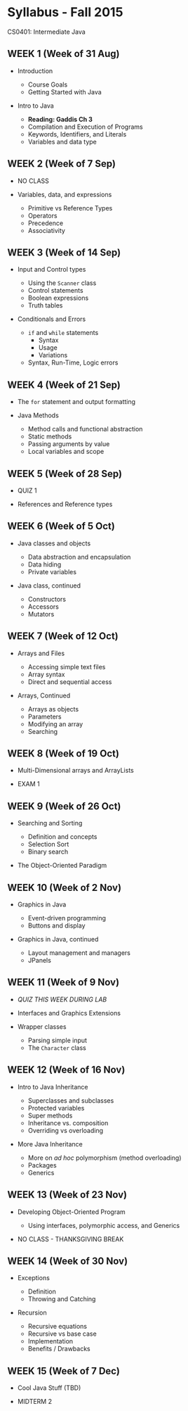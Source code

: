 # Syllabus - Fall 2015
CS0401: Intermediate Java

## WEEK 1 (Week of 31 Aug)

* Introduction
  * Course Goals
  * Getting Started with Java

* Intro to Java
  * __Reading: Gaddis Ch 3__
  * Compilation and Execution of Programs
  * Keywords, Identifiers, and Literals
  * Variables and data type

## WEEK 2 (Week of 7 Sep)

* NO CLASS

* Variables, data, and expressions
  * Primitive vs Reference Types
  * Operators
  * Precedence
  * Associativity

## WEEK 3 (Week of 14 Sep)

* Input and Control types
  * Using the `Scanner` class
  * Control statements
  * Boolean expressions
  * Truth tables

* Conditionals and Errors
  * `if` and `while` statements
    * Syntax
    * Usage
    * Variations
  * Syntax, Run-Time, Logic errors

## WEEK 4 (Week of 21 Sep)

* The `for` statement and output formatting

* Java Methods
  * Method calls and functional abstraction
  * Static methods
  * Passing arguments by value
  * Local variables and scope

## WEEK 5 (Week of 28 Sep)

* QUIZ 1

* References and Reference types

## WEEK 6 (Week of 5 Oct)

* Java classes and objects
  * Data abstraction and encapsulation
  * Data hiding
  * Private variables

* Java class, continued
  * Constructors
  * Accessors
  * Mutators

## WEEK 7 (Week of 12 Oct)

* Arrays and Files
  * Accessing simple text files
  * Array syntax
  * Direct and sequential access

* Arrays, Continued
  * Arrays as objects
  * Parameters
  * Modifying an array
  * Searching

## WEEK 8 (Week of 19 Oct)

* Multi-Dimensional arrays and ArrayLists

* EXAM 1

## WEEK 9 (Week of 26 Oct)

* Searching and Sorting
  * Definition and concepts
  * Selection Sort
  * Binary search 

* The Object-Oriented Paradigm

## WEEK 10 (Week of 2 Nov)

* Graphics in Java
  * Event-driven programming
  * Buttons and display

* Graphics in Java, continued
  * Layout management and managers
  * JPanels
  
## WEEK 11 (Week of 9 Nov)

* *QUIZ THIS WEEK DURING LAB*

* Interfaces and Graphics Extensions

* Wrapper classes
  * Parsing simple input
  * The `Character` class

## WEEK 12 (Week of 16 Nov)

* Intro to Java Inheritance
  * Superclasses and subclasses
  * Protected variables
  * Super methods
  * Inheritance vs. composition
  * Overriding vs overloading

* More Java Inheritance 
  * More on _ad hoc_ polymorphism (method overloading)
  * Packages
  * Generics

## WEEK 13 (Week of 23 Nov)

* Developing Object-Oriented Program
  * Using interfaces, polymorphic access, and Generics

* NO CLASS - THANKSGIVING BREAK

## WEEK 14 (Week of 30 Nov)

* Exceptions
  * Definition
  * Throwing and Catching

* Recursion
  * Recursive equations
  * Recursive vs base case
  * Implementation
  * Benefits / Drawbacks

## WEEK 15 (Week of 7 Dec)

* Cool Java Stuff (TBD)
    
* MIDTERM 2



